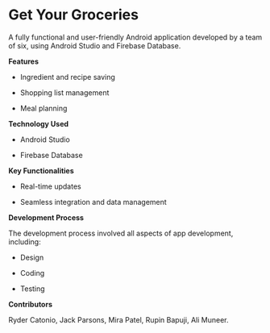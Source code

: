 # Get Your Groceries
A fully functional and user-friendly Android application developed by a team of six, using Android Studio and Firebase Database.

**Features**

- Ingredient and recipe saving

- Shopping list management

- Meal planning

**Technology Used**

- Android Studio

- Firebase Database

**Key Functionalities**

- Real-time updates

- Seamless integration and data management

**Development Process**

The development process involved all aspects of app development, including:
- Design

- Coding

- Testing


**Contributors**

Ryder Catonio, Jack Parsons, Mira Patel, Rupin Bapuji, Ali Muneer.
